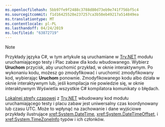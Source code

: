 ```yaml
---
ms.openlocfilehash: 5bb97fe9f2488c3788d80d73eb9e741f756bf5c4
ms.sourcegitcommit: f1d16425528e237257ca3b58eb49217a514849ea
ms.translationtype: MT
ms.contentlocale: pl-PL
ms.lasthandoff: 04/24/2019
ms.locfileid: "63872719"
---
```


> [!NOTE]
> Przykłady języka C#, w tym artykule są uruchamiane w [Try.NET](https://try.dot.net) modułu uruchamiającego testy i Plac zabaw dla kodu wbudowanego. Wybierz **Uruchom** przycisk, aby uruchomić przykład, w oknie interaktywnym. Po wykonaniu kodu, możesz go zmodyfikować i uruchomić zmodyfikowany kod, wybierając **Uruchom** ponownie. Zmodyfikowanego kodu albo działa w oknie interaktywnym lub, jeśli kompilacja nie powiedzie się, w oknie interaktywnym Wyświetla wszystkie C# kompilatora komunikaty o błędach. 
>  
> [Lokalnej strefy czasowej](xref:System.TimeZoneInfo.Local) z [Try.NET](https://try.dot.net) wbudowany kod modułu uruchamiającego testy i placu zabaw jest uniwersalny czas koordynowany lub czasu UTC. Może to wpłynąć na zachowanie i dane wyjściowe przykłady ilustrujące <xref:System.DateTime>, <xref:System.DateTimeOffset>, i <xref:System.TimeZoneInfo> typów i ich członków.
